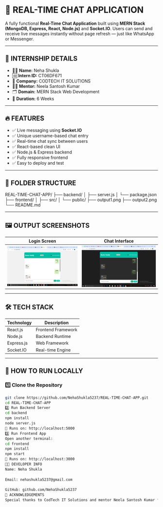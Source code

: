 # 💬 REAL-TIME CHAT APPLICATION

A fully functional **Real-Time Chat Application** built using **MERN Stack (MongoDB, Express, React, Node.js)** and **Socket.IO**. Users can send and receive live messages instantly without page refresh — just like WhatsApp or Messenger.

---

## 🏢 INTERNSHIP DETAILS

- 👩‍💻 **Name:** Neha Shukla  
- 🆔 **Intern ID:** CT06DF671  
- 🏢 **Company:** CODTECH IT SOLUTIONS  
- 🧑‍🏫 **Mentor:** Neela Santosh Kumar  
- 🗂 **Domain:** MERN Stack Web Development  
- 📆 **Duration:** 6 Weeks  

---

## 🔥 FEATURES

- ✅ Live messaging using **Socket.IO**
- ✅ Unique username-based chat entry
- ✅ Real-time chat sync between users
- ✅ React-based clean UI
- ✅ Node.js & Express backend
- ✅ Fully responsive frontend
- ✅ Easy to deploy and test

---

## 📁 FOLDER STRUCTURE

REAL-TIME-CHAT-APP/
├── backend/
│ ├── server.js
│ └── package.json
├── frontend/
│ ├── src/
│ └── public/
├── output1.png
├── output2.png
└── README.md

---

## 🖼 OUTPUT SCREENSHOTS

| Login Screen             | Chat Interface           |
|--------------------------|--------------------------|
| ![Output 1](./output1.png) | ![Output 2](./output2.png) |

---

## 🛠 TECH STACK

| Technology | Description         |
|------------|---------------------|
| React.js   | Frontend Framework  |
| Node.js    | Backend Runtime     |
| Express.js | Web Framework       |
| Socket.IO  | Real-time Engine    |

---

## 🚀 HOW TO RUN LOCALLY

### 1️⃣ Clone the Repository

```bash
git clone https://github.com/NehaShukla5237/REAL-TIME-CHAT-APP.git
cd REAL-TIME-CHAT-APP
2️⃣ Run Backend Server
cd backend
npm install
node server.js
🔗 Runs on: http://localhost:5000
3️⃣ Run Frontend App
Open another terminal:
cd frontend
npm install
npm start
🔗 Runs on: http://localhost:3000
👩‍💻 DEVELOPER INFO
Name: Neha Shukla

Email: nehashukla5237@gmail.com

GitHub: github.com/NehaShukla5237
🙌 ACKNOWLEDGEMENTS
Special thanks to CodTech IT Solutions and mentor Neela Santosh Kumar for guidance and support throughout the internship.